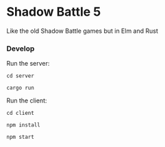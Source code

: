 # Shadow Battle 5

Like the old Shadow Battle games but in Elm and Rust

### Develop

Run the server:
```
cd server
```
```
cargo run
```

Run the client:
```
cd client
```
```
npm install
```
```
npm start
```

